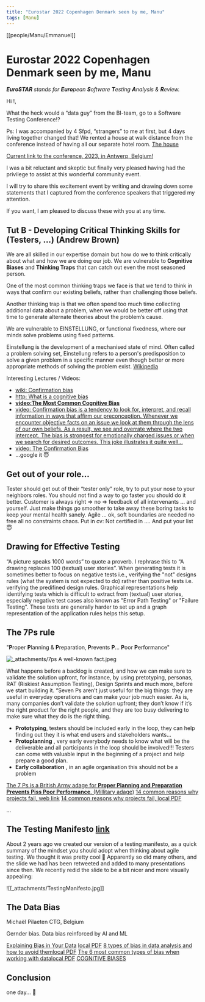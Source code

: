 ```yaml
---
title: "Eurostar 2022 Copenhagen Denmark seen by me, Manu"
tags: [Manu]
---
```

[[people/Manu/Emmanuel]]

# Eurostar 2022 Copenhagen Denmark seen by me, Manu

**_EuroSTAR_** _stands for_ **_Euro_**_pean_ **_S_**_oftware_ **_T_**_esting_ **_A_**_nalysis &_ **_R_**_eview._

Hi !,

What the heck would a “data guy” from the BI-team, go to a Software Testing Conference!? 

Ps: I was accompanied by 4 Sfpd, “strangers” to me at first, but 4 days living together changed that! We rented a house at walk distance from the conference instead of having all our separate hotel room. [The house](https://abnb.me/Lbppe6yKNqb)

[Current link to the conference, 2023, in Antwerp, Belgium!](https://conference.eurostarsoftwaretesting.com/)
  
I was a bit reluctant and skeptic but finally very pleased having had the privilege to assist at this wonderful community event.

I will try to share this excitement event by writing and drawing down some statements that I captured from the conference speakers that triggered my attention.

If you want, I am pleased to discuss these with you at any time.

  
## Tut B - Developing Critical Thinking Skills for (Testers, …) (Andrew Brown)

We are all skilled in our expertise domain but how do we to think critically about what and how we are doing our job. We are vulnerable to **Cognitive Biases** and **Thinking Traps** that can catch out even the most seasoned person.

One of the most common thinking traps we face is that we tend to think in ways that confirm our existing beliefs, rather than challenging those beliefs.

Another thinking trap is that we often spend too much time collecting additional data about a problem, when we would be better off using that time to generate alternate theories about the problem’s cause.

We are vulnerable to EINSTELLUNG, or functional fixedness, where our minds solve problems using fixed patterns.

Einstellung is the development of a mechanised state of mind. Often called a problem solving set, Einstellung refers to a person's predisposition to solve a given problem in a specific manner even though better or more appropriate methods of solving the problem exist. [Wikipedia](https://en.m.wikipedia.org/wiki/Einstellung_effect)

Interesting Lectures / Videos:
-   [wiki: Confirmation bias](https://en.wikipedia.org/wiki/Confirmation_bias)
-   [http: What is a cognitive bias](https://www.verywellmind.com/what-is-a-cognitive-bias-2794963) 
-   **[video:The Most Common Cognitive Bias](https://www.youtube.com/watch?v=vKA4w2O61Xo)**
-   [video: Confirmation bias is a tendency to look for, interpret, and recall information in ways that affirm our preconception. Whenever we encounter objective facts on an issue we look at them through the lens of our own beliefs. As a result, we see and overrate where the two intercept. The bias is strongest for emotionally charged issues or when we search for desired outcomes. This joke illustrates it quite well...](https://www.youtube.com/watch?v=Kho5KvPBDSw) 
-   [video: The Confirmation Bias](https://www.youtube.com/watch?v=Kho5KvPBDSw)
- ...google it 😇

## Get out of your role...
Tester should get out of their “tester only” role, try to put your nose to your neighbors roles.
You should not find a way to go faster you should do it better.
Customer is always right => no => feedback of all intervenants … and yourself.
Just make things go smoother to take away these boring tasks to keep your mental health sanely.
Agile … ok, soft boundaries are needed no free all no constraints chaos.
Put in cv: Not certified in …. And put your list 😇

## Drawing for Effective Testing
“A picture speaks 1000 words” to quote a proverb. I rephrase this to “A drawing replaces 100 (textual) user stories”.
When generating tests it is sometimes better to focus on negative tests i.e., verifying the "not" designs rules (what the system is not expected to do) rather than positive tests i.e. verifying the predifined design rules.
Graphical representations help identifying tests which is difficult to extract from (textual) user stories, especially negative test cases also known as "Error Path Testing" or "Failure Testing". These tests are generally harder to set up and a graph representation of the application rules helps this setup.

## The 7Ps rule
"**P**roper **P**lanning & **P**reparation, **P**revents **P**… **P**oor **P**erformance"

![_attachments/7ps A well-known fact.jpeg](app://local/Users/manusmac/Documents/GitHub/quartz-eurostar/content/_attachments/7ps%20A%20well-known%20fact.jpeg?1656243451551)

What happens before a backlog is created, and how we can make sure to validate the solution upfront, for instance, by using pretotyping, personas, RAT (Riskiest Assumption Testing), Design Sprints and much more, before we start building it.
“Seven Ps aren’t just useful for the big things: they are useful in everyday operations and can make your job much easier.
As is, many companies don’t validate the solution upfront; they don’t know if it’s the right product for the right people, and they are too busy delivering to make sure what they do is the right thing.

- **Prototyping**, testers should be included early in the loop, they can help finding out they it is what end users and stakeholders wants…
- **Protoplanning** , very early everybody needs to know what will be the deliverable and all participants in the loop should be involved!!! 
  Testers can come with valuable input in the beginning of a project and help prepare a good plan.
- **Early collaboration** , in an agile organisation this should not be a problem

[The 7 Ps is a British Army adage for **Proper Planning and Preparation Prevents Piss Poor Performance**. (Millitary adage)](https://military-history.fandom.com/wiki/7_Ps_(military_adage))
[14 common reasons why projects fail, web link](https://www.forbes.com/sites/forbestechcouncil/2020/03/31/14-common-reasons-software-projects-fail-and-how-to-avoid-them/)
[14 common reasons why projects fail, local PDF](obsidian://open?vault=content&file=_attachments%2F14%20Common%20Reasons%20Software%20Projects%20Fail%20(And%20How%20To%20Avoid%20Them).pdf)

...

## The Testing Manifesto [link](https://www.growingagile.co.za/2015/04/the-testing-manifesto/)

About 2 years ago we created our version of a testing manifesto, as a quick summary of the mindset you should adopt when thinking about agile testing. We thought it was pretty cool 🙂 Apparently so did many others, and the slide we had has been retweeted and added to many presentations since then. We recently redid the slide to be a bit nicer and more visually appealing:

![[_attachments/TestingManifesto.jpg]]

## The Data Bias
Michaël Pilaeten CTG, Belgium

Gernder bias.
Data bias reinforced by AI and ML

[Explaining Bias in Your Data](https://blog.dataiku.com/explaining-bias-in-your-data) [local PDF](obsidian://open?vault=content&file=_attachments%2FExplaining%20Bias%20in%20Your%20Data.pdf)
[8 types of bias in data analysis and how to avoid them](https://www.techtarget.com/searchbusinessanalytics/feature/8-types-of-bias-in-data-analysis-and-how-to-avoid-them)[local PDF](obsidian://open?vault=content&file=_attachments%2F8%20types%20of%20bias%20in%20data%20analysis%20and%20how%20to%20avoid%20them%201.pdf) 
[The 6 most common types of bias when working with data](https://www.metabase.com/blog/6-most-common-type-of-data-bias-in-data-analysis)[local PDF](obsidian://open?vault=content&file=_attachments%2FThe%206%20most%20common%20types%20of%20bias%20when%20working%20with%20data.pdf)
[COGNITIVE BIASES](https://www.acaps.org/sites/acaps/files/resources/files/acaps_technical_brief_cognitive_biases_march_2016.pdf)




## Conclusion
one day... 🤯
